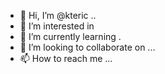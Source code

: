 - 👋 Hi, I’m @kteric ..
- 👀 I’m interested in 
- 🌱 I’m currently learning .
- 💞️ I’m looking to collaborate on ...
- 📫 How to reach me ...

<!---
kteric/kteric is a ✨ special ✨ repository because its `README.md` (this file) appears on your GitHub profile.
You can click the Preview link to take a look at your changes.
--->
